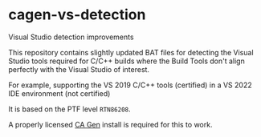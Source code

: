 # cagen-vs-detection
Visual Studio detection improvements

This repository contains slightly updated BAT files for detecting the Visual Studio tools
required for C/C++ builds where the Build Tools don't align perfectly with the Visual Studio
of interest.

For example, supporting the VS 2019 C/C++ tools (certified) in a VS 2022 IDE environment (not
certified)

It is based on the PTF level `RTN86208`.

A properly licensed [CA Gen](https://www.broadcom.com/products/mainframe/application-development/gen)
install is required for this to work.